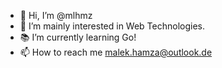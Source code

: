 - 👋 Hi, I’m @mlhmz
- 👀 I’m mainly interested in Web Technologies.
- 📚 I’m currently learning Go!
- 📫 How to reach me malek.hamza@outlook.de
